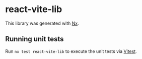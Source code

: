 # react-vite-lib

This library was generated with [Nx](https://nx.dev).

## Running unit tests

Run `nx test react-vite-lib` to execute the unit tests via [Vitest](https://vitest.dev/).
